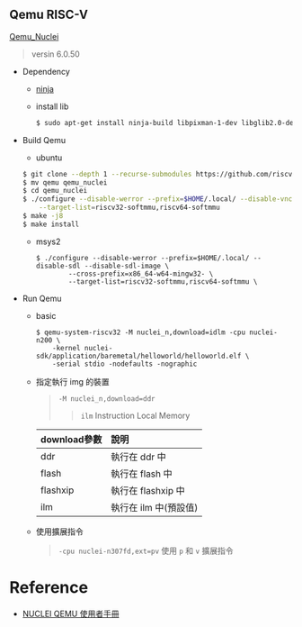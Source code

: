 Qemu RISC-V
---

[Qemu_Nuclei](https://github.com/riscv-mcu/qemu/tree/nuclei-master)
> versin 6.0.50

+ Dependency

    + [ninja](https://github.com/ninja-build/ninja/releases)

    + install lib

        ```bash
        $ sudo apt-get install ninja-build libpixman-1-dev libglib2.0-dev  # libsdl2-2.0 libsdl2-dev
        ```

+ Build Qemu

    - ubuntu

    ```bash
    $ git clone --depth 1 --recurse-submodules https://github.com/riscv-mcu/qemu.git
    $ mv qemu qemu_nuclei
    $ cd qemu_nuclei
    $ ./configure --disable-werror --prefix=$HOME/.local/ --disable-vnc --disable-sdl --disable-sdl-image \
        --target-list=riscv32-softmmu,riscv64-softmmu
    $ make -j8
    $ make install
    ```

    - msys2

        ```
        $ ./configure --disable-werror --prefix=$HOME/.local/ --disable-sdl --disable-sdl-image \
                --cross-prefix=x86_64-w64-mingw32- \
                --target-list=riscv32-softmmu,riscv64-softmmu \
        ```

+ Run Qemu

    - basic

        ```
        $ qemu-system-riscv32 -M nuclei_n,download=idlm -cpu nuclei-n200 \
            -kernel nuclei-sdk/application/baremetal/helloworld/helloworld.elf \
            -serial stdio -nodefaults -nographic
        ```

    - 指定執行 img 的裝置
        > `-M nuclei_n,download=ddr`
        >> `ilm` Instruction Local Memory

        | download參數  |   說明                |
        | :-            |   :-                  |
        | ddr           | 執行在 ddr 中         |
        | flash         | 執行在 flash 中       |
        | flashxip      | 執行在 flashxip 中    |
        | ilm           | 執行在 ilm 中(預設值) |

    - 使用擴展指令
        > `-cpu nuclei-n307fd,ext=pv` 使用 `p` 和 `v` 擴展指令



# Reference

+ [NUCLEI QEMU 使用者手冊](https://github.com/riscv-mcu/qemu/wiki/Nuclei-QEMU-User-Guide)

